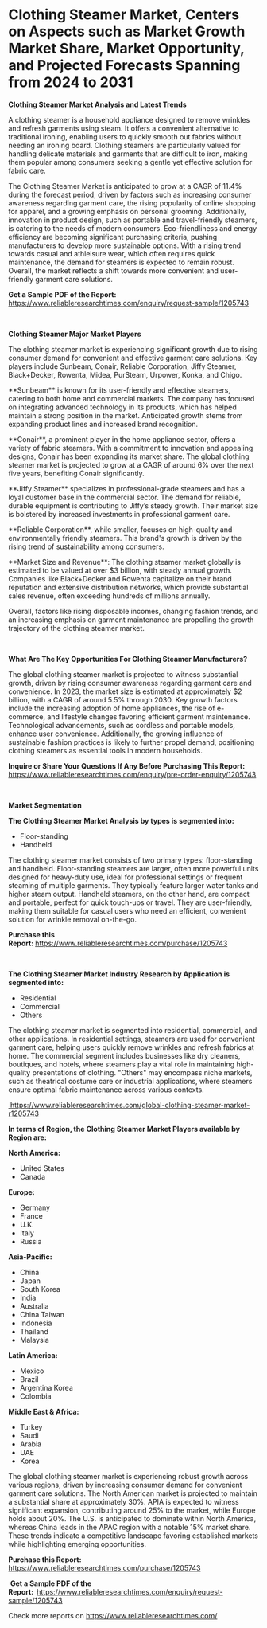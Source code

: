 <p><h1>Clothing Steamer Market, Centers on Aspects such as Market Growth Market Share, Market Opportunity, and Projected Forecasts Spanning from 2024 to 2031</h1></p><p><strong>Clothing Steamer Market Analysis and Latest Trends</strong></p>
<p><p>A clothing steamer is a household appliance designed to remove wrinkles and refresh garments using steam. It offers a convenient alternative to traditional ironing, enabling users to quickly smooth out fabrics without needing an ironing board. Clothing steamers are particularly valued for handling delicate materials and garments that are difficult to iron, making them popular among consumers seeking a gentle yet effective solution for fabric care.</p><p>The Clothing Steamer Market is anticipated to grow at a CAGR of 11.4% during the forecast period, driven by factors such as increasing consumer awareness regarding garment care, the rising popularity of online shopping for apparel, and a growing emphasis on personal grooming. Additionally, innovation in product design, such as portable and travel-friendly steamers, is catering to the needs of modern consumers. Eco-friendliness and energy efficiency are becoming significant purchasing criteria, pushing manufacturers to develop more sustainable options. With a rising trend towards casual and athleisure wear, which often requires quick maintenance, the demand for steamers is expected to remain robust. Overall, the market reflects a shift towards more convenient and user-friendly garment care solutions.</p></p>
<p><strong>Get a Sample PDF of the Report:&nbsp;</strong> <a href="https://www.reliableresearchtimes.com/enquiry/request-sample/1205743?utm_campaign=1940&utm_medium=2&utm_source=Github&utm_content=ia&utm_term=31122024&utm_id=clothing-steamer">https://www.reliableresearchtimes.com/enquiry/request-sample/1205743</a></p>
<p>&nbsp;</p>
<p><strong>Clothing Steamer Major Market Players</strong></p>
<p><p>The clothing steamer market is experiencing significant growth due to rising consumer demand for convenient and effective garment care solutions. Key players include Sunbeam, Conair, Reliable Corporation, Jiffy Steamer, Black+Decker, Rowenta, Midea, PurSteam, Urpower, Konka, and Chigo.</p><p>**Sunbeam** is known for its user-friendly and effective steamers, catering to both home and commercial markets. The company has focused on integrating advanced technology in its products, which has helped maintain a strong position in the market. Anticipated growth stems from expanding product lines and increased brand recognition.</p><p>**Conair**, a prominent player in the home appliance sector, offers a variety of fabric steamers. With a commitment to innovation and appealing designs, Conair has been expanding its market share. The global clothing steamer market is projected to grow at a CAGR of around 6% over the next five years, benefiting Conair significantly.</p><p>**Jiffy Steamer** specializes in professional-grade steamers and has a loyal customer base in the commercial sector. The demand for reliable, durable equipment is contributing to Jiffy’s steady growth. Their market size is bolstered by increased investments in professional garment care.</p><p>**Reliable Corporation**, while smaller, focuses on high-quality and environmentally friendly steamers. This brand's growth is driven by the rising trend of sustainability among consumers.</p><p>**Market Size and Revenue**: The clothing steamer market globally is estimated to be valued at over $3 billion, with steady annual growth. Companies like Black+Decker and Rowenta capitalize on their brand reputation and extensive distribution networks, which provide substantial sales revenue, often exceeding hundreds of millions annually.</p><p>Overall, factors like rising disposable incomes, changing fashion trends, and an increasing emphasis on garment maintenance are propelling the growth trajectory of the clothing steamer market.</p></p>
<p>&nbsp;</p>
<p><strong>What Are The Key Opportunities For Clothing Steamer Manufacturers?</strong></p>
<p><p>The global clothing steamer market is projected to witness substantial growth, driven by rising consumer awareness regarding garment care and convenience. In 2023, the market size is estimated at approximately $2 billion, with a CAGR of around 5.5% through 2030. Key growth factors include the increasing adoption of home appliances, the rise of e-commerce, and lifestyle changes favoring efficient garment maintenance. Technological advancements, such as cordless and portable models, enhance user convenience. Additionally, the growing influence of sustainable fashion practices is likely to further propel demand, positioning clothing steamers as essential tools in modern households.</p></p>
<p><strong>Inquire or Share Your Questions If Any Before Purchasing This Report:</strong> <a href="https://www.reliableresearchtimes.com/enquiry/pre-order-enquiry/1205743?utm_campaign=1940&utm_medium=2&utm_source=Github&utm_content=ia&utm_term=31122024&utm_id=clothing-steamer">https://www.reliableresearchtimes.com/enquiry/pre-order-enquiry/1205743</a></p>
<p>&nbsp;</p>
<p><strong>Market Segmentation</strong></p>
<p><strong>The Clothing Steamer Market Analysis by types is segmented into:</strong></p>
<p><ul><li>Floor-standing</li><li>Handheld</li></ul></p>
<p><p>The clothing steamer market consists of two primary types: floor-standing and handheld. Floor-standing steamers are larger, often more powerful units designed for heavy-duty use, ideal for professional settings or frequent steaming of multiple garments. They typically feature larger water tanks and higher steam output. Handheld steamers, on the other hand, are compact and portable, perfect for quick touch-ups or travel. They are user-friendly, making them suitable for casual users who need an efficient, convenient solution for wrinkle removal on-the-go.</p></p>
<p><strong>Purchase this Report:&nbsp;</strong><a href="https://www.reliableresearchtimes.com/purchase/1205743?utm_campaign=1940&utm_medium=2&utm_source=Github&utm_content=ia&utm_term=31122024&utm_id=clothing-steamer">https://www.reliableresearchtimes.com/purchase/1205743</a></p>
<p>&nbsp;</p>
<p><strong>The Clothing Steamer Market Industry Research by Application is segmented into:</strong></p>
<p><ul><li>Residential</li><li>Commercial</li><li>Others</li></ul></p>
<p><p>The clothing steamer market is segmented into residential, commercial, and other applications. In residential settings, steamers are used for convenient garment care, helping users quickly remove wrinkles and refresh fabrics at home. The commercial segment includes businesses like dry cleaners, boutiques, and hotels, where steamers play a vital role in maintaining high-quality presentations of clothing. "Others" may encompass niche markets, such as theatrical costume care or industrial applications, where steamers ensure optimal fabric maintenance across various contexts.</p></p>
<p><a href="https://www.reliableresearchtimes.com/global-clothing-steamer-market-r1205743?utm_campaign=1940&utm_medium=2&utm_source=Github&utm_content=ia&utm_term=31122024&utm_id=clothing-steamer">&nbsp;https://www.reliableresearchtimes.com/global-clothing-steamer-market-r1205743</a></p>
<p><strong>In terms of Region, the Clothing Steamer Market Players available by Region are:</strong></p>
<p>
    <p> <strong> North America: </strong>
        <ul>
            <li>United States</li>
            <li>Canada</li>
        </ul>
        </p> 
    <p> <strong> Europe: </strong>
        <ul>
            <li>Germany</li>
            <li>France</li>
            <li>U.K.</li>
            <li>Italy</li>
            <li>Russia</li>
        </ul>
        </p> 
    <p> <strong> Asia-Pacific: </strong>
        <ul>
            <li>China</li>
            <li>Japan</li>
            <li>South Korea</li>
            <li>India</li>
            <li>Australia</li>
            <li>China Taiwan</li>
            <li>Indonesia</li>
            <li>Thailand</li>
            <li>Malaysia</li>
        </ul>
        </p> 
    <p> <strong> Latin America: </strong>
        <ul>
            <li>Mexico</li>
            <li>Brazil</li>
            <li>Argentina Korea</li>
            <li>Colombia</li>
        </ul>
        </p> 
    <p> <strong> Middle East & Africa: </strong>
        <ul>
            <li>Turkey</li>
            <li>Saudi</li>
            <li>Arabia</li>
            <li>UAE</li>
            <li>Korea</li>
        </ul>
    </p>
    </p>
<p><p>The global clothing steamer market is experiencing robust growth across various regions, driven by increasing consumer demand for convenient garment care solutions. The North American market is projected to maintain a substantial share at approximately 30%. APIA is expected to witness significant expansion, contributing around 25% to the market, while Europe holds about 20%. The U.S. is anticipated to dominate within North America, whereas China leads in the APAC region with a notable 15% market share. These trends indicate a competitive landscape favoring established markets while highlighting emerging opportunities.</p></p>
<p><strong>Purchase this Report: </strong><a href="https://www.reliableresearchtimes.com/purchase/1205743?utm_campaign=1940&utm_medium=2&utm_source=Github&utm_content=ia&utm_term=31122024&utm_id=clothing-steamer">https://www.reliableresearchtimes.com/purchase/1205743</a></p>
<p>&nbsp;<strong>Get a Sample PDF of the Report:&nbsp;&nbsp;</strong><a href="https://www.reliableresearchtimes.com/enquiry/request-sample/1205743?utm_campaign=1940&utm_medium=2&utm_source=Github&utm_content=ia&utm_term=31122024&utm_id=clothing-steamer">https://www.reliableresearchtimes.com/enquiry/request-sample/1205743</a></p>
<p><strong></strong></p>
<p>Check more reports on <a href="https://www.reliableresearchtimes.com/?utm_campaign=1940&utm_medium=2&utm_source=Github&utm_content=ia&utm_term=31122024&utm_id=clothing-steamer">https://www.reliableresearchtimes.com/</a></p>